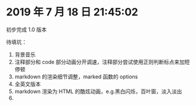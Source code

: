 # 2019 年 7 月 18 日 21:45:02

初步完成 1.0 版本

待填坑：

1. 背景音乐
2. 注释部分和 code 部分动画分开调速，注释部分尝试使用正则判断标点来加短停顿
3. markdown 的渲染细节调整，marked 函数的 options
4. 全英文版本
5. markdown 渲染为 HTML 的酷炫动画，e.g.黑白闪烁，百叶窗，淡入淡出
6.
